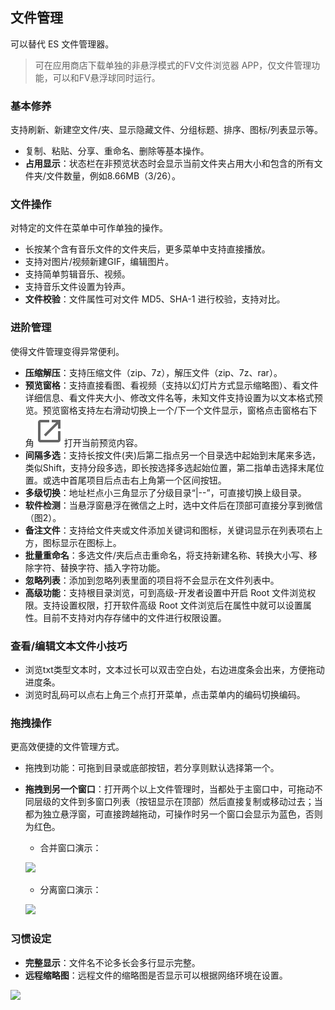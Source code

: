 ## 文件管理
可以替代 ES 文件管理器。

> 可在应用商店下载单独的非悬浮模式的FV文件浏览器 APP，仅文件管理功能，可以和FV悬浮球同时运行。

### 基本修养

支持刷新、新建空文件/夹、显示隐藏文件、分组标题、排序、图标/列表显示等。

* 复制、粘贴、分享、重命名、删除等基本操作。
* **占用显示**：状态栏在非预览状态时会显示当前文件夹占用大小和包含的所有文件夹/文件数量，例如8.66MB（3/26）。

### 文件操作

对特定的文件在菜单中可作单独的操作。

* 长按某个含有音乐文件的文件夹后，更多菜单中支持直接播放。
* 支持对图片/视频新建GIF，编辑图片。
* 支持简单剪辑音乐、视频。
* 支持音乐文件设置为铃声。
* **文件校验**：文件属性可对文件 MD5、SHA-1 进行校验，支持对比。

### 进阶管理

使得文件管理变得异常便利。

* **压缩解压**：支持压缩文件（zip、7z），解压文件（zip、7z、rar）。
* **预览窗格**：支持直接看图、看视频（支持以幻灯片方式显示缩略图）、看文件详细信息、看文件夹大小、修改文件名等，未知文件支持设置为以文本格式预览。预览窗格支持左右滑动切换上一个/下一个文件显示，窗格点击窗格右下角![](../assets/toolbar_openinnew.png)打开当前预览内容。
* **间隔多选**：支持长按文件(夹)后第二指点另一个目录选中起始到末尾来多选，类似Shift，支持分段多选，即长按选择多选起始位置，第二指单击选择末尾位置。或选中首尾项目后点击右上角第一个区间按钮。
* **多级切换**：地址栏点小三角显示了分级目录“|--”，可直接切换上级目录。
* **软件检测**：当悬浮窗悬浮在微信之上时，选中文件后在顶部可直接分享到微信（图2）。
* **备注文件**：支持给文件夹或文件添加关键词和图标，关键词显示在列表项右上方，图标显示在图标上。
* **批量重命名**：多选文件/夹后点击重命名，将支持新建名称、转换大小写、移除字符、替换字符、插入字符功能。
* **忽略列表**：添加到忽略列表里面的项目将不会显示在文件列表中。
* **高级功能**：支持根目录浏览，可到高级-开发者设置中开启 Root 文件浏览权限。支持设置权限，打开软件高级 Root 文件浏览后在属性中就可以设置属性。目前不支持对内存存储中的文件进行权限设置。

### 查看/编辑文本文件小技巧
* 浏览txt类型文本时，文本过长可以双击空白处，右边进度条会出来，方便拖动进度条。
* 浏览时乱码可以点右上角三个点打开菜单，点击菜单内的编码切换编码。

### 拖拽操作

更高效便捷的文件管理方式。

* 拖拽到功能：可拖到目录或底部按钮，若分享则默认选择第一个。
* **拖拽到另一个窗口**：打开两个以上文件管理时，当都处于主窗口中，可拖动不同层级的文件到多窗口列表（按钮显示在顶部）然后直接复制或移动过去；当都为独立悬浮窗，可直接跨越拖动，可操作时另一个窗口会显示为蓝色，否则为红色。

  * 合并窗口演示：
  
  ![](http://ww1.sinaimg.cn/large/6b1dd0a7ly1gctu5v2wacg20f00v71l4.gif)
  
  * 分离窗口演示：

  ![](http://ww1.sinaimg.cn/large/6b1dd0a7ly1gctu63jep1g20f00ob1kz.gif)

### 习惯设定

* **完整显示**：文件名不论多长会多行显示完整。
* **远程缩略图**：远程文件的缩略图是否显示可以根据网络环境在设置。


![](http://ww1.sinaimg.cn/large/6b1dd0a7ly1fzrb3hnrtzj20u01hcq6e.jpg)
